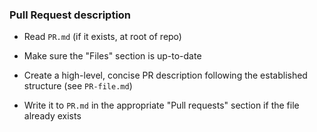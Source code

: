 
### Pull Request description

* Read `PR.md` (if it exists, at root of repo)

* Make sure the "Files" section is up-to-date

* Create a high-level, concise PR description following the established structure (see `PR-file.md`)

* Write it to `PR.md` in the appropriate "Pull requests" section if the file already exists
